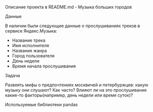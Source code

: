 Описание проекта в README.md - Музыка больших городов

Данные

В наличии были следующие данные о прослушиваниях треков в сервисе Яндекс.Музыка:
- Название трека
- Имя исполнителя
- Название жанра
- Город пользователя
- День недели
- Время начала прослушивания

Задача

Развеять мифы о предпочтениях москвичей и петербуржцев: какую музыку они слушают? Как часто? Влияют ли на это прослушивание какие-то факторы(например, день недели или время суток)?

Используемые библиотеки
pandas
